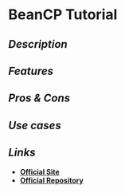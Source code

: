# BeanCP Tutorial

## _Description_

## _Features_

## _Pros & Cons_

## _Use cases_

## _Links_

* [**Official Site**](http://erchu.github.io/bean-cp/)
* [**Official Repository**](https://github.com/erchu/bean-cp)

